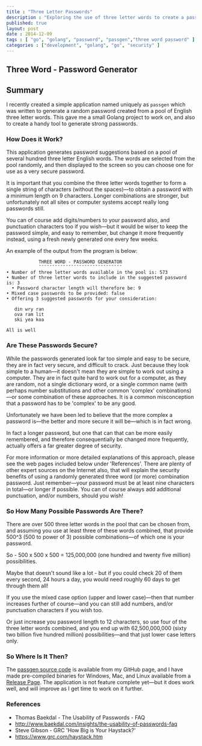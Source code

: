 ```yaml
---
title : "Three Letter Passwords"
description : "Exploring the use of three letter words to create a password"
published: true
layout: post
date : 2014-12-09
tags : [ "go", "golang", "password", "passgen","three word password" ]
categories : ["development", "golang", "go", "security" ]
---
```

## Three Word - Password Generator

## Summary

I recently created a simple application named uniquely as `passgen`
which was written to generate a random password created from a pool of
English three letter words. This gave me a small Golang project to
work on, and also to create a handy tool to generate strong passwords.

### How Does it Work?

This application generates password suggestions based on a pool of
several hundred three letter English words. The words are selected
from the pool randomly, and then displayed to the screen so you can
choose one for use as a very secure password.

It is important that you combine the three letter words together to
form a single string of characters (without the spaces)&mdash;to
obtain a password with a minimum length on 9 characters. Longer
combinations are stronger, but unfortunately not all sites or computer
systems accept really long passwords still.

You can of course add digits/numbers to your password also, and
punctuation characters too if you wish&mdash;but it would be wiser to
keep the password simple, and easy to remember, but change it more
frequently instead, using a fresh newly generated one every few weeks.

An example of the output from the program is below:
```
            THREE WORD - PASSWORD GENERATOR
            ¯¯¯¯¯¯¯¯¯¯¯¯¯¯¯¯¯¯¯¯¯¯¯¯¯¯¯¯¯¯¯
• Number of three letter words available in the pool is: 573
• Number of three letter words to include in the suggested password is: 3
  • Password character length will therefore be: 9
• Mixed case passwords to be provided: false
• Offering 3 suggested passwords for your consideration:

   din wry ran
   ova ram lit
   ski yea koa

All is well
```

### Are These Passwords Secure?

While the passwords generated look far too simple and easy to be
secure, they are in fact very secure, and difficult to crack. Just
because they look simple to a human&mdash;it doesn't mean they are
simple to work out using a computer. They are in fact quite hard to
work out for a computer, as they are random, not a single dictionary
word, or a single common name (with perhaps number substitutions and
other common 'complex' combinations)&mdash;or some combination of
these approaches.  It is a common misconception that a password has to
be 'complex' to be any good.

Unfortunately we have been led to believe that the more complex a
password is&mdash;the better and more secure it will be&mdash;which is
in fact wrong.

In fact a longer password, but one that can that can be more easily
remembered, and therefore consequentially be changed more frequently,
actually offers a far greater degree of security.

For more information or more detailed explanations of this approach,
please see the web pages included below under 'References'. There are
plenty of other expert sources on the Internet also, that will explain
the security benefits of using a randomly generated three word (or
more) combination password. Just remember&mdash;your password must be
at least nine characters in total&mdash;or longer if possible. You can
of course always add additional punctuation, and/or numbers, should
you wish!

### So How Many Possible Passwords Are There?

There are over 500 three letter words in the pool that can be chosen
from, and assuming you use at least three of these words combined,
that provide 500^3 (500 to power of 3) possible combinations&mdash;of
which one is your password.

So - 500 x 500 x 500 = 125,000,000 (one hundred and twenty five
million) possibilities.

Maybe that doesn't sound like a lot - but if you could check 20 of
them every second, 24 hours a day, you would need roughly 60 days to
get through them all!

If you use the mixed case option (upper and lower case)&mdash;then
that number increases further of course&mdash;and you can still add
numbers, and/or punctuation characters if you wish too.

Or just increase you password length to 12 characters, so use four of
the three letter words combined, and you end up with 62,500,000,000 (sixty two
billion five hundred million) possibilities&mdash;and that just lower case
letters only.

### So Where Is It Then?

The [passgen source code](https://github.com/wiremoons/passgen) is available from my GitHub page, and I have made
pre-compiled binaries for Windows, Mac, and Linux available from a
[Release Page](https://github.com/wiremoons/passgen/releases). The application is not feature complete yet&mdash;but it
does work well, and will improve as I get time to work on it further.

### References

- Thomas Baekdal - The Usability of Passwords - FAQ
 - http://www.baekdal.com/insights/the-usability-of-passwords-faq
- Steve Gibson - GRC 'How Big is Your Haystack?'
 - https://www.grc.com/haystack.htm

